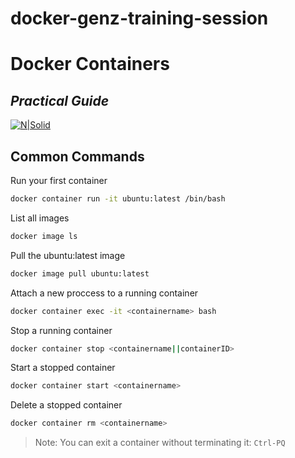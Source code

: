 # docker-genz-training-session

# Docker Containers
## _Practical Guide_

[![N|Solid](https://www.devopsmadness.com/images/dockerventure_1/docker_logo.png)](https://github.com/amraabdallah/docker-genz-training-session)



## Common Commands

Run your first container
```sh
docker container run -it ubuntu:latest /bin/bash
```

List all images
```sh
docker image ls
```

Pull the ubuntu:latest image
```sh
docker image pull ubuntu:latest
```

Attach a new proccess to a running container
```sh
docker container exec -it <containername> bash
```

Stop a running container
```sh
docker container stop <containername||containerID>
```

Start a stopped container
```sh
docker container start <containername>
```

Delete a stopped container
```sh
docker container rm <containername>
```


> Note: You can exit a container without terminating it: `Ctrl-PQ`
  
